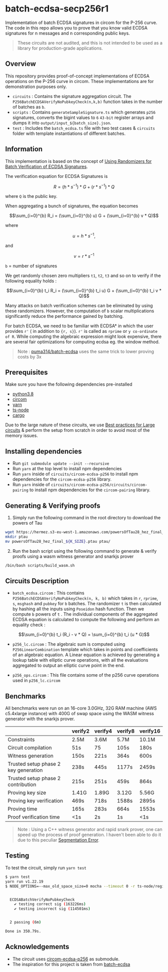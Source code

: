 # batch-ecdsa-secp256r1

Implementation of batch ECDSA signatures in circom for the P-256 curve. The code in this repo allows you to prove that you know valid ECDSA signatures for n messages and n corresponding public keys.

> These circuits are not audited, and this is not intended to be used as a library for production-grade applications.

## Overview

This repository provides proof-of-concept implementations of ECDSA operations on the P-256 curve in circom. These implementations are for demonstration purposes only.

- `circuits` : Contains the signature aggregation circuit. The `P256BatchECDSAVerifyNoPubkeyCheck(n,k,b)` function takes in the number of batches as `b`.
- `scripts` : Contains `generateSampleSignature.ts` which generates `p256` signatures, converts the bigint values to `6` `43-bit` register arrays and dumps it into `output/input_${batch_size}.json`.
- `test` : Includes the `batch_ecdsa.ts` file with two test cases & `circuits` folder with template instantiations of different batches.

## Information

This implementation is based on the concept of [Using Randomizers for Batch Verification of ECDSA Signatures](https://eprint.iacr.org/2012/582.pdf).

The verification equation for ECDSA Signatures is
```math
R = ( h * s^{-1}) * G + ( r * s^{-1}) * Q
```
where `Q` is the public key.

When aggregating a bunch of signatures, the equation becomes
```math
\sum_{i=0}^{b} R_i = (\sum_{i=0}^{b} u) G + (\sum_{i=0}^{b} v * Q)
```
where
```math
u = h * s^{-1},
```
and
```math
v = r * s^{-1}
```
`b` = number of signatures

We get randomly chosen zero multipliers `t1`, `t2`, `t3` and so on to verify if the following equality holds :

```math
\sum_{i=0}^{b} t_i R_i = (\sum_{i=0}^{b} t_i u) G + (\sum_{i=0}^{b} t_i v * Q)
```

Many attacks on batch verification schemes can be eliminated by using these randomizers. However, the computation of `b` scalar multiplications significantly reduce the performance gained by batching.

For batch ECDSA, we need to be familiar with ECDSA* in which the user provides `r'` ( in addition to `{r, s}`). `r'` is called as `rprime` or `y co-ordinate of R`. While computing the algebraic expression might look expensive, there are several fair optimizations for computing ecdsa eg. the window method.

> Note : [puma314/batch-ecdsa](https://github.com/puma314/batch-ecdsa) uses the same trick to lower proving costs by 3x

## Prerequisites

Make sure you have the following dependencies pre-installed

- [python3.8](https://tech.sadaalomma.com/ubuntu/how-to-downgrade-python-3-10-to-3-8-ubuntu/)
- [circom](https://docs.circom.io/getting-started/installation/)
- [yarn](https://classic.yarnpkg.com/lang/en/docs/install/#windows-stable)
- [ts-node](https://www.npmjs.com/package/ts-node#installation)
- [cargo](https://doc.rust-lang.org/cargo/getting-started/installation.html)

Due to the large nature of these circuits, we use [Best practices for Large circuits](https://hackmd.io/@yisun/BkT0RS87q#Setup-from-scratch) & perform the setup from scratch in order to avoid most of the memory issues.

## Installing dependencies

- Run `git submodule update --init --recursive`
- Run `yarn` at the top level to install npm dependencies
- Run `yarn` inside of `circuits/circom-ecdsa-p256` to install npm dependencies for the `circom-ecdsa-p256` library.
- Run `yarn` inside of `circuits/circom-ecdsa-p256/circuits/circom-pairing` to install npm dependencies for the `circom-pairing` library.

## Generating & Verifying proofs

1. Simply run the following command in the root directory to download the powers of Tau

```bash
wget https://hermez.s3-eu-west-1.amazonaws.com/powersOfTau28_hez_final_${K_SIZE}.ptau
mkdir ptau
mv powersOfTau28_hez_final_${K_SIZE}.ptau ptau/
```

2. Run the bash script using the following command to generate & verify proofs using a wasm witness generator and snarkjs prover

```bash
/bin/bash scripts/build_wasm.sh
```

## Circuits Description

- `batch_ecdsa.circom` : This contains `P256BatchECDSAVerifyNoPubkeyCheck(n, k, b)` which takes in `r`, `rprime`, `s`, `msghash` and `pubkey` for `b` batches. The randomizer `t` is then calculated by hashing all the inputs using `Poseidon` hash function. Then we compute `b` powers of `t` . The individual components of the aggregated ECDSA equation is calculated to compute the following and perform an equality check :
```math
\sum_{i=0}^{b} t_i (R_i - v * Q)  =  \sum_{i=0}^{b} t_i (u * G)
```

- `p256_lc.circom` : The algebraic sum is computed using `P256LinearCombination` template which takes in points and coefficients of an algebraic equation. A Linear equation is achieved by generating a lookup table with elliptic curve operations, with all the evaluations aggregated to output an elliptic curve point in the end.

- `p256_ops.circom` : This file contains some of the p256 curve operations used in `p256_lc.circom`


## Benchmarks

All benchmarks were run on an 16-core 3.0GHz, 32G RAM machine (AWS c5.4xlarge instance) with 400G of swap space using the WASM witness generator with the snarkjs prover.

|                                      | verify2 | verify4 | verify8 | verify16  |
| ------------------------------------ | ------- | ------- | ------- | --------- |
| Constraints                          | 2.5M    | 3.6M    | 5.7M    | 10.1M     |
| Circuit compilation                  | 51s     | 75      | 105s    | 180s      |
| Witness generation                   | 150s    | 221s    | 364s    | 600s      |
| Trusted setup phase 2 key generation | 238s    | 445s    | 1177s   | 2459s     |
| Trusted setup phase 2 contribution   | 215s    | 251s    | 459s    | 864s      |
| Proving key size                     | 1.41G   | 1.89G   | 3.12G   | 5.56G     |
| Proving key verification             | 469s    | 718s    | 1588s   | 2895s     |
| Proving time                         | 165s    | 283s    | 664s    | 1553s     |
| Proof verification time              | <1s     | 2s      | 1s      | <1s       |

> Note : Using a C++ witness generator and rapid snark prover, one can speed up the process of proof generation. I haven't been able to do it due to this peculiar [Segmentation Error](https://github.com/iden3/circom/issues/127).

## Testing

To test the circuit, simply run ``yarn test``

```bash
$ yarn test
yarn run v1.22.19
$ NODE_OPTIONS=--max_old_space_size=0 mocha --timeout 0 -r ts-node/register 'test/**/*.ts'


  ECDSABatchVerifyNoPubkeyCheck
    ✔ testing correct sig (163226ms)
    ✔ testing incorrect sig (114501ms)


  2 passing (6m)

Done in 350.79s.
```

## Acknowledgements

- The circuit uses [circom-ecdsa-p256](https://github.com/privacy-scaling-explorations/circom-ecdsa-p256) as submodule.
- The inspiration for this project is taken from [batch-ecdsa](https://github.com/puma314/batch-ecdsa)
